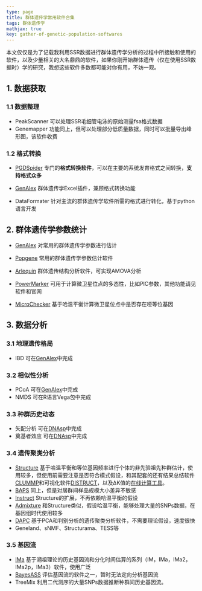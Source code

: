 ```yaml
---
type: page
title: 群体遗传学常用软件合集
tags: 群体遗传学
mathjax: true
key: gather-of-genetic-population-softwares
---
```



本文仅仅是为了记载我利用SSR数据进行群体遗传学分析的过程中所接触和使用的软件，以及少量相关的大名鼎鼎的软件，如果你刚开始群体遗传（仅在使用SSR数据时）学的研究，我想这些软件多数都可能对你有用，不妨一观。

<!-- more-->

## 1. 数据获取

### 1.1 数据整理

- PeakScanner 可以处理SSR毛细管电泳的原始测量fsa格式数据
- Genemapper 功能同上，但可以处理部分低质量数据，同时可以批量导出峰形图，该软件收费

### 1.2 格式转换

- [PGDSpider]( http://www.cmpg.unibe.ch/software/PGDSpider/ ) 专门的**格式转换软件**，可以在主要的系统发育格式之间转换，**支持格式众多**

- [GenAlex]( https://biology-assets.anu.edu.au/GenAlEx/Welcome.html ) 群体遗传学Excel插件，兼顾格式转换功能
- DataFormater 针对主流的群体遗传学软件所需的格式进行转化，基于python语言开发

## 2. 群体遗传学参数统计

- [GenAlex]( https://biology-assets.anu.edu.au/GenAlEx/Welcome.html ) 对常用的群体遗传学参数进行估计

- [Popgene]( https://sites.ualberta.ca/~fyeh/popgene.html ) 常用的群体遗传学参数估计软件
- [Arlequin]( http://cmpg.unibe.ch/software/arlequin35/ ) 群体遗传结构分析软件，可实现AMOVA分析
- [PowerMarker]( https://brcwebportal.cos.ncsu.edu/powermarker/ ) 可用于计算微卫星位点的多态性，比如PIC参数，其他功能请见软件和官网
- [MicroChecker]( http://www.nrp.ac.uk/nrp-strategic-alliances/elsa/software/microchecker/ ) 基于哈温平衡计算微卫星位点中是否存在哑等位基因

## 3. 数据分析

### 3.1 地理遗传格局

- IBD 可在[GenAlex]( https://biology-assets.anu.edu.au/GenAlEx/Welcome.html )中完成

### 3.2 相似性分析

- PCoA 可在[GenAlex]( https://biology-assets.anu.edu.au/GenAlEx/Welcome.html )中完成
- NMDS 可在R语言Vega包中完成

### 3.3 种群历史动态

- 矢配分析 可在[DNAsp]( http://www.ub.edu/dnasp/ )中完成
- 奠基者效应 可在[DNAsp]( http://www.ub.edu/dnasp/ )中完成

### 3.4 遗传聚类分析

- [Structure]( https://web.stanford.edu/group/pritchardlab/structure.html ) 基于哈温平衡和等位基因频率进行个体的非先验祖先种群估计，使用较多，但使用前需要注意是否符合模式假设，和其配套的还有结果总结软件[CLUMMP]( http://www.stanford.edu/group/rosenberglab/clumpp.html )和可视化软件[DISTRUCT]( https://web.stanford.edu/group/rosenberglab/distruct.html )，以及ΔK值的[在线计算工具]( http://taylor0.biology.ucla.edu/struct_harvest/ )。
- [BAPS]( http://www.helsinki.fi/bsg/software/BAPS/ )  同上，但是对居群间样品规模大小差异不敏感
- [Instruct]( http://cbsuapps.tc.cornell.edu/InStruct.html )  Structure的扩展，不再依赖哈温平衡的假设
- [Admixture]( https://bioinformaticshome.com/tools/descriptions/ADMIXTURE.html )  和Structure类似，假设哈温平衡，能够处理大量的SNPs数据，在基因组时代使用较多
- [DAPC]( https://grunwaldlab.github.io/Population_Genetics_in_R/DAPC.html ) 基于PCA和判别分析的遗传聚类分析软件，不需要理论假设，速度很快
- Geneland、sNMF、Structurama、TESS等

### 3.5 基因流

- [IMa]( https://bio.cst.temple.edu/~hey/software ) 基于溯祖理论的历史基因流和分化时间估算的系列（IM，IMa，IMa2，IMa2p，IMa3）软件，使用广泛
- [BayesASS]( http://www.rannala.org/software/ ) 评估基因流的软件之一，暂时无法定向分析基因流
- TreeMix 利用二代测序的大量SNPs数据推断种群间历史基因流。







​       